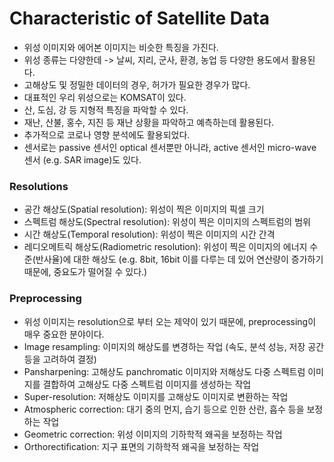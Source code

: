 # Characteristic of Satellite Data
- 위성 이미지와 에어본 이미지는 비슷한 특징을 가진다.
- 위성 종류는 다양한데 -> 날씨, 지리, 군사, 환경, 농업 등 다양한 용도에서 활용된다.
- 고해상도 및 정밀한 데이터의 경우, 허가가 필요한 경우가 많다.
- 대표적인 우리 위성으로는 KOMSAT이 있다.
- 산, 도심, 강 등 지형적 특징을 파악할 수 있다.
- 재난, 산불, 홍수, 지진 등 재난 상황을 파악하고 예측하는데 활용된다.
- 추가적으로 코로나 영향 분석에도 활용되었다.
- 센서로는 passive 센서인 optical 센서뿐만 아니라, active 센서인 micro-wave 센서 (e.g. SAR image)도 있다.

### Resolutions
- 공간 해상도(Spatial resolution): 위성이 찍은 이미지의 픽셀 크기
- 스펙트럼 해상도(Spectral resolution): 위성이 찍은 이미지의 스펙트럼의 범위
- 시간 해상도(Temporal resolution): 위성이 찍은 이미지의 시간 간격
- 레디오메트릭 해상도(Radiometric resolution): 위성이 찍은 이미지의 에너지 수준(반사율)에 대한 해상도 (e.g. 8bit, 16bit 이를 다루는 데 있어 연산량이 증가하기 때문에, 중요도가 떨어질 수 있다.)

### Preprocessing
- 위성 이미지는 resolution으로 부터 오는 제약이 있기 때문에, preprocessing이 매우 중요한 분야이다.
- Image resampling: 이미지의 해상도를 변경하는 작업 (속도, 분석 성능, 저장 공간 등을 고려하여 결정)
- Pansharpening: 고해상도 panchromatic 이미지와 저해상도 다중 스펙트럼 이미지를 결합하여 고해상도 다중 스펙트럼 이미지를 생성하는 작업
- Super-resolution: 저해상도 이미지를 고해상도 이미지로 변환하는 작업
- Atmospheric correction: 대기 중의 먼지, 습기 등으로 인한 산란, 흡수 등을 보정하는 작업
- Geometric correction: 위성 이미지의 기하학적 왜곡을 보정하는 작업
- Orthorectification: 지구 표면의 기하학적 왜곡을 보정하는 작업

